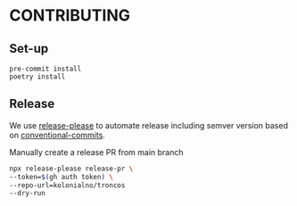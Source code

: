 <!--pytest-codeblocks:skipfile-->
# CONTRIBUTING

## Set-up

```console
pre-commit install
poetry install
```

## Release

We use [release-please](https://github.com/googleapis/release-please) to automate release including semver version based on [conventional-commits](https://www.conventionalcommits.org/en/v1.0.0/).

Manually create a release PR from main branch

```bash
npx release-please release-pr \
--token=$(gh auth token) \
--repo-url=kolonialno/troncos
--dry-run
```
